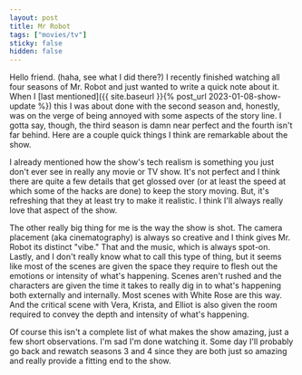 ```yaml
---
layout: post
title: Mr Robot
tags: ["movies/tv"]
sticky: false
hidden: false
---
```


Hello friend.  (haha, see what I did there?)  I recently finished watching all four seasons of Mr. Robot and just wanted to write a quick note about it.  When I [last mentioned]({{ site.baseurl }}{% post_url 2023-01-08-show-update %}) this I was about done with the second season and, honestly, was on the verge of being annoyed with some aspects of the story line.  I gotta say, though, the third season is damn near perfect and the fourth isn't far behind.  Here are a couple quick things I think are remarkable about the show.

I already mentioned how the show's tech realism is something you just don't ever see in really any movie or TV show.  It's not perfect and I think there are quite a few details that get glossed over (or at least the speed at which some of the hacks are done) to keep the story moving.  But, it's refreshing that they at least try to make it realistic.  I think I'll always really love that aspect of the show.

The other really big thing for me is the way the show is shot.  The camera placement (aka cinematography) is always so creative and I think gives Mr. Robot its distinct "vibe."  That and the music, which is always spot-on.  Lastly, and I don't really know what to call this type of thing, but it seems like most of the scenes are given the space they require to flesh out the emotions or intensity of what's happening.  Scenes aren't rushed and the characters are given the time it takes to really dig in to what's happening both externally and internally.  Most scenes with White Rose are this way.  And the critical scene with Vera, Krista, and Elliot is also given the room required to convey the depth and intensity of what's happening.

Of course this isn't a complete list of what makes the show amazing, just a few short observations.  I'm sad I'm done watching it.  Some day I'll probably go back and rewatch seasons 3 and 4 since they are both just so amazing and really provide a fitting end to the show.
